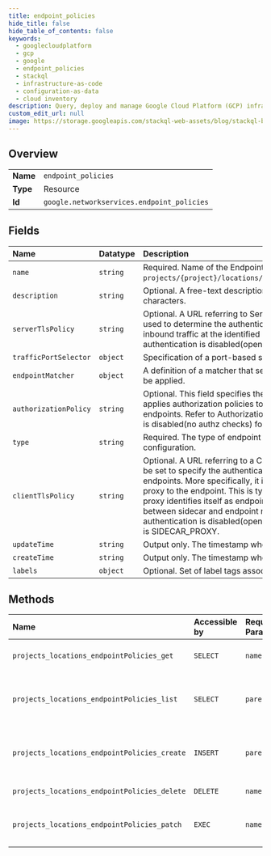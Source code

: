 ```yaml
---
title: endpoint_policies
hide_title: false
hide_table_of_contents: false
keywords:
  - googlecloudplatform
  - gcp
  - google
  - endpoint_policies
  - stackql
  - infrastructure-as-code
  - configuration-as-data
  - cloud inventory
description: Query, deploy and manage Google Cloud Platform (GCP) infrastructure and resources using SQL
custom_edit_url: null
image: https://storage.googleapis.com/stackql-web-assets/blog/stackql-blog-post-featured-image.png
---
```

  
    

## Overview
<table><tbody>
<tr><td><b>Name</b></td><td><code>endpoint_policies</code></td></tr>
<tr><td><b>Type</b></td><td>Resource</td></tr>
<tr><td><b>Id</b></td><td><code>google.networkservices.endpoint_policies</code></td></tr>
</tbody></table>

## Fields
| Name | Datatype | Description |
|:-----|:---------|:------------|
| `name` | `string` | Required. Name of the EndpointPolicy resource. It matches pattern `projects/{project}/locations/global/endpointPolicies/{endpoint_policy}`. |
| `description` | `string` | Optional. A free-text description of the resource. Max length 1024 characters. |
| `serverTlsPolicy` | `string` | Optional. A URL referring to ServerTlsPolicy resource. ServerTlsPolicy is used to determine the authentication policy to be applied to terminate the inbound traffic at the identified backends. If this field is not set, authentication is disabled(open) for this endpoint. |
| `trafficPortSelector` | `object` | Specification of a port-based selector. |
| `endpointMatcher` | `object` | A definition of a matcher that selects endpoints to which the policies should be applied. |
| `authorizationPolicy` | `string` | Optional. This field specifies the URL of AuthorizationPolicy resource that applies authorization policies to the inbound traffic at the matched endpoints. Refer to Authorization. If this field is not specified, authorization is disabled(no authz checks) for this endpoint. |
| `type` | `string` | Required. The type of endpoint policy. This is primarily used to validate the configuration. |
| `clientTlsPolicy` | `string` | Optional. A URL referring to a ClientTlsPolicy resource. ClientTlsPolicy can be set to specify the authentication for traffic from the proxy to the actual endpoints. More specifically, it is applied to the outgoing traffic from the proxy to the endpoint. This is typically used for sidecar model where the proxy identifies itself as endpoint to the control plane, with the connection between sidecar and endpoint requiring authentication. If this field is not set, authentication is disabled(open). Applicable only when EndpointPolicyType is SIDECAR_PROXY. |
| `updateTime` | `string` | Output only. The timestamp when the resource was updated. |
| `createTime` | `string` | Output only. The timestamp when the resource was created. |
| `labels` | `object` | Optional. Set of label tags associated with the EndpointPolicy resource. |
## Methods
| Name | Accessible by | Required Params | Description |
|:-----|:--------------|:----------------|:------------|
| `projects_locations_endpointPolicies_get` | `SELECT` | `name` | Gets details of a single EndpointPolicy. |
| `projects_locations_endpointPolicies_list` | `SELECT` | `parent` | Lists EndpointPolicies in a given project and location. |
| `projects_locations_endpointPolicies_create` | `INSERT` | `parent` | Creates a new EndpointPolicy in a given project and location. |
| `projects_locations_endpointPolicies_delete` | `DELETE` | `name` | Deletes a single EndpointPolicy. |
| `projects_locations_endpointPolicies_patch` | `EXEC` | `name` | Updates the parameters of a single EndpointPolicy. |
